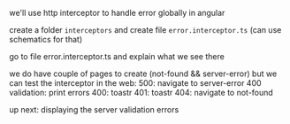 we'll use http interceptor to handle error globally in angular

create a folder `interceptors` and create file `error.interceptor.ts` (can use schematics for that)

go to file error.interceptor.ts and explain what we see there

we do have couple of pages to create (not-found && server-error)
but we can test the interceptor in the web: 
500: navigate to server-error
400 validation: print errors
400: toastr
401: toastr
404: navigate to not-found

up next: displaying the server validation errors